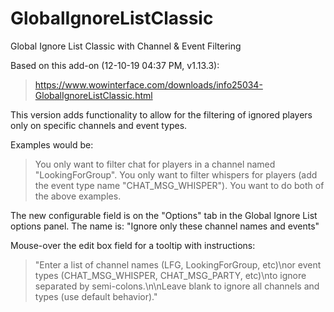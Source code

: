 # GlobalIgnoreListClassic
Global Ignore List Classic with Channel &amp; Event Filtering

Based on this add-on (12-10-19 04:37 PM, v1.13.3):
> https://www.wowinterface.com/downloads/info25034-GlobalIgnoreListClassic.html


This version adds functionality to allow for the filtering of ignored players only on specific channels and event types.

Examples would be:
> You only want to filter chat for players in a channel named "LookingForGroup".
> You only want to filter whispers for players (add the event type name "CHAT_MSG_WHISPER").
> You want to do both of the above examples.


The new configurable field is on the "Options" tab in the Global Ignore List options panel.  The name is:
"Ignore only these channel names and events"

Mouse-over the edit box field for a tooltip with instructions:
> "Enter a list of channel names (LFG, LookingForGroup, etc)\nor event types (CHAT_MSG_WHISPER, CHAT_MSG_PARTY, etc)\nto ignore separated by semi-colons.\n\nLeave blank to ignore all channels and types (use default behavior)."
